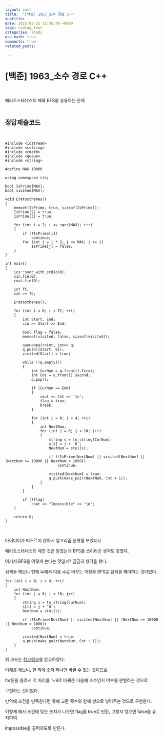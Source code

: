 ```yaml
---
layout: post
title:  "[백준] 1963_소수 경로 C++"
subtitle:   
date: 2023-05-21 12:55:40 +0900
tags: coding_test
categories: study
use_math: true
comments: true
related_posts:

---
```


# [백준] 1963_소수 경로 C++<br/>
<br/>

에라토스테네스의 체와 BFS를 응용하는 문제<br/>
<br/>

## 정답제출코드<br/>
<br/>

```
#include <iostream>
#include <cstring>
#include <cmath>
#include <queue>
#include <string>

#define MAX 10000

using namespace std;

bool IsPrime[MAX];
bool visited[MAX];

void Eratosthenes()
{
    memset(IsPrime, true, sizeof(IsPrime));
    IsPrime[2] = true;
    IsPrime[3] = true;

    for (int i = 2; i <= sqrt(MAX); i++)
    {
        if (!IsPrime[i])
            continue;
        for (int j = i * 2; j <= MAX; j += i)
            IsPrime[j] = false;
    }
}

int main()
{
    ios::sync_with_stdio(0);
    cin.tie(0);
    cout.tie(0);

    int TC;
    cin >> TC;

    Eratosthenes();

    for (int i = 0; i < TC; ++i)
    {
        int Start, End;
        cin >> Start >> End;

        bool flag = false;
        memset(visited, false, sizeof(visited));
        
        queue<pair<int, int>> q;
        q.push({Start, 0});
        visited[Start] = true;

        while (!q.empty())
        {
            int CurNum = q.front().first;
            int Cnt = q.front().second;
            q.pop();

            if (CurNum == End)
            {
                cout << Cnt << '\n';
                flag = true;
                break;
            }

            for (int i = 0; i < 4; ++i)
            {
                int NextNum;
                for (int j = 0; j < 10; j++)
                {
                    string s = to_string(CurNum);
                    s[i] = j + '0';
                    NextNum = stoi(s);
    
                    if (!IsPrime[NextNum] || visited[NextNum] || (NextNum >= 10000 || NextNum < 1000))
                        continue;
    
                    visited[NextNum] = true;
                    q.push(make_pair(NextNum, Cnt + 1));                
                }
            }
        }

        if (!flag)
            cout << "Impossible" << '\n';
    }

    return 0;
}
```
<br/>

아이디어가 떠오르지 않아서 알고리즘 분류를 보았더니<br/>

에라토스테네스의 체인 것은 알았는데 BFS를 쓰리라곤 생각도 못했다.<br/>

여기서 BFS를 어떻게 쓴다는 것일까? 곰곰히 생각을 했다.<br/>

검색을 해보니 현재 수에서 다음 수로 바꾸는 과정을 BFS로 탐색을 해야하는 것이었다.<br/>

```
for (int i = 0; i < 4; ++i)
{
    int NextNum;
    for (int j = 0; j < 10; j++)
    {
        string s = to_string(CurNum);
        s[i] = j + '0';
        NextNum = stoi(s);

        if (!IsPrime[NextNum] || visited[NextNum] || (NextNum >= 10000 || NextNum < 1000))
            continue;

        visited[NextNum] = true;
        q.push(make_pair(NextNum, Cnt + 1));                
    }
}
```

위 코드는 [참고링크](https://yabmoons.tistory.com/65)를 참고하였다.<br/>

이해를 해보니, 한 회에 숫자 하나만 바꿀 수 있는 것이므로<br/>

for문을 돌려서 각 자리를 1~9로 바꿔준 다음에 소수인지 여부를 판별하는 것으로<br/>

구현하는 것이었다.<br/>

만약에 조건을 만족한다면 큐에 교환 횟수와 함께 쌍으로 넣어주는 것으로 구현한다.<br/>

이렇게 해서 조건에 맞는 숫자가 나오면 flag를 true로 반환, 그렇지 않으면 false를 유지하여

Impossible을 출력하도록 만든다.<br/>